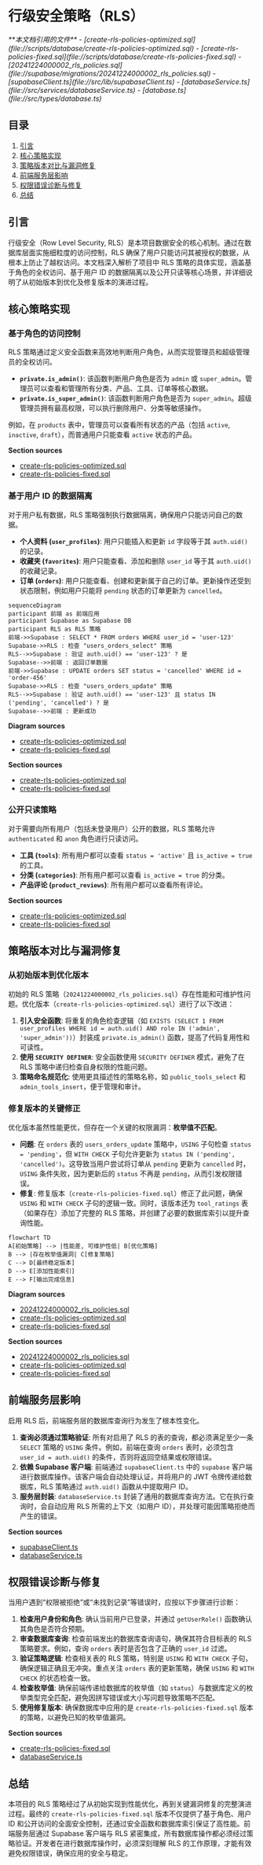 # 行级安全策略（RLS）

<cite>
**本文档引用的文件**  
- [create-rls-policies-optimized.sql](file://scripts/database/create-rls-policies-optimized.sql)
- [create-rls-policies-fixed.sql](file://scripts/database/create-rls-policies-fixed.sql)
- [20241224000002_rls_policies.sql](file://supabase/migrations/20241224000002_rls_policies.sql)
- [supabaseClient.ts](file://src/lib/supabaseClient.ts)
- [databaseService.ts](file://src/services/databaseService.ts)
- [database.ts](file://src/types/database.ts)
</cite>

## 目录
1. [引言](#引言)
2. [核心策略实现](#核心策略实现)
3. [策略版本对比与漏洞修复](#策略版本对比与漏洞修复)
4. [前端服务层影响](#前端服务层影响)
5. [权限错误诊断与修复](#权限错误诊断与修复)
6. [总结](#总结)

## 引言
行级安全（Row Level Security, RLS）是本项目数据安全的核心机制。通过在数据库层面实施细粒度的访问控制，RLS 确保了用户只能访问其被授权的数据，从根本上防止了越权访问。本文档深入解析了项目中 RLS 策略的具体实现，涵盖基于角色的全权访问、基于用户 ID 的数据隔离以及公开只读等核心场景，并详细说明了从初始版本到优化及修复版本的演进过程。

## 核心策略实现

### 基于角色的访问控制
RLS 策略通过定义安全函数来高效地判断用户角色，从而实现管理员和超级管理员的全权访问。

- **`private.is_admin()`**: 该函数判断用户角色是否为 `admin` 或 `super_admin`。管理员可以查看和管理所有分类、产品、工具、订单等核心数据。
- **`private.is_super_admin()`**: 该函数判断用户角色是否为 `super_admin`。超级管理员拥有最高权限，可以执行删除用户、分类等敏感操作。

例如，在 `products` 表中，管理员可以查看所有状态的产品（包括 `active`, `inactive`, `draft`），而普通用户只能查看 `active` 状态的产品。

**Section sources**
- [create-rls-policies-optimized.sql](file://scripts/database/create-rls-policies-optimized.sql#L15-L55)
- [create-rls-policies-fixed.sql](file://scripts/database/create-rls-policies-fixed.sql#L15-L55)

### 基于用户 ID 的数据隔离
对于用户私有数据，RLS 策略强制执行数据隔离，确保用户只能访问自己的数据。

- **个人资料 (`user_profiles`)**: 用户只能插入和更新 `id` 字段等于其 `auth.uid()` 的记录。
- **收藏夹 (`favorites`)**: 用户只能查看、添加和删除 `user_id` 等于其 `auth.uid()` 的收藏记录。
- **订单 (`orders`)**: 用户只能查看、创建和更新属于自己的订单。更新操作还受到状态限制，例如用户只能将 `pending` 状态的订单更新为 `cancelled`。

```mermaid
sequenceDiagram
participant 前端 as 前端应用
participant Supabase as Supabase DB
participant RLS as RLS 策略
前端->>Supabase : SELECT * FROM orders WHERE user_id = 'user-123'
Supabase->>RLS : 检查 "users_orders_select" 策略
RLS-->>Supabase : 验证 auth.uid() == 'user-123' ? 是
Supabase-->>前端 : 返回订单数据
前端->>Supabase : UPDATE orders SET status = 'cancelled' WHERE id = 'order-456'
Supabase->>RLS : 检查 "users_orders_update" 策略
RLS-->>Supabase : 验证 auth.uid() == 'user-123' 且 status IN ('pending', 'cancelled') ? 是
Supabase-->>前端 : 更新成功
```

**Diagram sources**
- [create-rls-policies-optimized.sql](file://scripts/database/create-rls-policies-optimized.sql#L375-L408)
- [create-rls-policies-fixed.sql](file://scripts/database/create-rls-policies-fixed.sql#L375-L408)

**Section sources**
- [create-rls-policies-optimized.sql](file://scripts/database/create-rls-policies-optimized.sql#L375-L408)
- [create-rls-policies-fixed.sql](file://scripts/database/create-rls-policies-fixed.sql#L375-L408)

### 公开只读策略
对于需要向所有用户（包括未登录用户）公开的数据，RLS 策略允许 `authenticated` 和 `anon` 角色进行只读访问。

- **工具 (`tools`)**: 所有用户都可以查看 `status = 'active'` 且 `is_active = true` 的工具。
- **分类 (`categories`)**: 所有用户都可以查看 `is_active = true` 的分类。
- **产品评论 (`product_reviews`)**: 所有用户都可以查看所有评论。

**Section sources**
- [create-rls-policies-optimized.sql](file://scripts/database/create-rls-policies-optimized.sql#L297-L312)
- [create-rls-policies-fixed.sql](file://scripts/database/create-rls-policies-fixed.sql#L297-L312)

## 策略版本对比与漏洞修复

### 从初始版本到优化版本
初始的 RLS 策略（`20241224000002_rls_policies.sql`）存在性能和可维护性问题。优化版本（`create-rls-policies-optimized.sql`）进行了以下改进：

1.  **引入安全函数**: 将重复的角色检查逻辑（如 `EXISTS (SELECT 1 FROM user_profiles WHERE id = auth.uid() AND role IN ('admin', 'super_admin'))`）封装成 `private.is_admin()` 函数，提高了代码复用性和可读性。
2.  **使用 `SECURITY DEFINER`**: 安全函数使用 `SECURITY DEFINER` 模式，避免了在 RLS 策略中递归检查自身权限的性能问题。
3.  **策略命名规范化**: 使用更具描述性的策略名称，如 `public_tools_select` 和 `admin_tools_insert`，便于管理和审计。

### 修复版本的关键修正
优化版本虽然性能更优，但存在一个关键的权限漏洞：**枚举值不匹配**。

- **问题**: 在 `orders` 表的 `users_orders_update` 策略中，`USING` 子句检查 `status = 'pending'`，但 `WITH CHECK` 子句允许更新为 `status IN ('pending', 'cancelled')`。这导致当用户尝试将订单从 `pending` 更新为 `cancelled` 时，`USING` 条件失败，因为更新后的 `status` 不再是 `pending`，从而引发权限错误。
- **修复**: 修复版本（`create-rls-policies-fixed.sql`）修正了此问题，确保 `USING` 和 `WITH CHECK` 子句的逻辑一致。同时，该版本还为 `tool_ratings` 表（如果存在）添加了完整的 RLS 策略，并创建了必要的数据库索引以提升查询性能。

```mermaid
flowchart TD
A[初始策略] --> |性能差, 可维护性低| B[优化策略]
B --> |存在枚举值漏洞| C[修复策略]
C --> D[最终稳定版本]
D --> E[添加性能索引]
E --> F[输出完成信息]
```

**Diagram sources**
- [20241224000002_rls_policies.sql](file://supabase/migrations/20241224000002_rls_policies.sql#L150-L180)
- [create-rls-policies-optimized.sql](file://scripts/database/create-rls-policies-optimized.sql#L410-L430)
- [create-rls-policies-fixed.sql](file://scripts/database/create-rls-policies-fixed.sql#L410-L430)

**Section sources**
- [20241224000002_rls_policies.sql](file://supabase/migrations/20241224000002_rls_policies.sql#L150-L180)
- [create-rls-policies-optimized.sql](file://scripts/database/create-rls-policies-optimized.sql#L410-L430)
- [create-rls-policies-fixed.sql](file://scripts/database/create-rls-policies-fixed.sql#L410-L430)

## 前端服务层影响
启用 RLS 后，前端服务层的数据库查询行为发生了根本性变化。

1.  **查询必须通过策略验证**: 所有对启用了 RLS 的表的查询，都必须满足至少一条 `SELECT` 策略的 `USING` 条件。例如，前端在查询 `orders` 表时，必须包含 `user_id = auth.uid()` 的条件，否则将返回空结果或权限错误。
2.  **依赖 Supabase 客户端**: 前端通过 `supabaseClient.ts` 中的 `supabase` 客户端进行数据库操作。该客户端会自动处理认证，并将用户的 JWT 令牌传递给数据库，RLS 策略通过 `auth.uid()` 函数从中提取用户 ID。
3.  **服务层封装**: `databaseService.ts` 封装了通用的数据库查询方法。它在执行查询时，会自动应用 RLS 所需的上下文（如用户 ID），并处理可能因策略拒绝而产生的错误。

**Section sources**
- [supabaseClient.ts](file://src/lib/supabaseClient.ts#L1-L267)
- [databaseService.ts](file://src/services/databaseService.ts#L1-L405)

## 权限错误诊断与修复
当用户遇到“权限被拒绝”或“未找到记录”等错误时，应按以下步骤进行诊断：

1.  **检查用户身份和角色**: 确认当前用户已登录，并通过 `getUserRole()` 函数确认其角色是否符合预期。
2.  **审查数据库查询**: 检查前端发出的数据库查询语句，确保其符合目标表的 RLS 策略要求。例如，查询 `orders` 表时是否包含了正确的 `user_id` 过滤。
3.  **验证策略逻辑**: 检查相关表的 RLS 策略，特别是 `USING` 和 `WITH CHECK` 子句，确保逻辑正确且无冲突。重点关注 `orders` 表的更新策略，确保 `USING` 和 `WITH CHECK` 的状态检查一致。
4.  **检查枚举值**: 确保前端传递给数据库的枚举值（如 `status`）与数据库定义的枚举类型完全匹配，避免因拼写错误或大小写问题导致策略不匹配。
5.  **使用修复版本**: 确保数据库中应用的是 `create-rls-policies-fixed.sql` 版本的策略，以避免已知的枚举值漏洞。

**Section sources**
- [create-rls-policies-fixed.sql](file://scripts/database/create-rls-policies-fixed.sql#L410-L430)
- [databaseService.ts](file://src/services/databaseService.ts#L1-L405)

## 总结
本项目的 RLS 策略经过了从初始实现到性能优化，再到关键漏洞修复的完整演进过程。最终的 `create-rls-policies-fixed.sql` 版本不仅提供了基于角色、用户 ID 和公开访问的全面安全控制，还通过安全函数和数据库索引保证了高性能。前端服务层通过 Supabase 客户端与 RLS 紧密集成，所有数据库操作都必须经过策略验证。开发者在进行数据库操作时，必须深刻理解 RLS 的工作原理，才能有效避免权限错误，确保应用的安全与稳定。